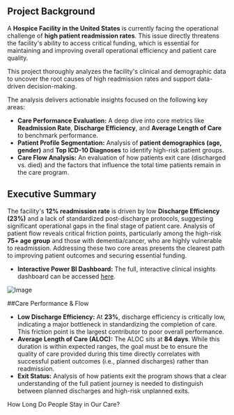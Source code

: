 ## Project Background

A **Hospice Facility in the United States** is currently facing the operational challenge of **high patient readmission rates**. This issue directly threatens the facility's ability to access critical funding, which is essential for maintaining and improving overall operational efficiency and patient care quality.

This project thoroughly analyzes the facility's clinical and demographic data to uncover the root causes of high readmission rates and support data-driven decision-making.

The analysis delivers actionable insights focused on the following key areas:

* **Care Performance Evaluation:** A deep dive into core metrics like **Readmission Rate**, **Discharge Efficiency**, and **Average Length of Care** to benchmark performance.
* **Patient Profile Segmentation:** Analysis of **patient demographics (age, gender)** and **Top ICD-10 Diagnoses** to identify high-risk patient groups.
* **Care Flow Analysis:** An evaluation of how patients exit care (discharged vs. died) and the factors that influence the total time patients remain in the care program.

## Executive Summary

The facility's **12% readmission rate** is driven by low **Discharge Efficiency (23%)** and a lack of standardized post-discharge protocols, suggesting significant operational gaps in the final stage of patient care. Analysis of patient flow reveals critical friction points, particularly among the high-risk **75+ age group** and those with dementia/cancer, who are highly vulnerable to readmission. Addressing these two core areas presents the clearest path to improving patient outcomes and securing essential funding.


* **Interactive Power BI Dashboard:** The full, interactive clinical insights dashboard can be accessed [here](https://drive.google.com/file/d/1h7tkk58PjUAU1FCY8DchzsOQoDEjJBUH/view?usp=drivesdk).

![Image](https://github.com/user-attachments/assets/cb09118a-5d32-4f9b-81af-4b7fa5b68baa)

##Care Performance & Flow

* **Low Discharge Efficiency:** At **23%**, discharge efficiency is critically low, indicating a major bottleneck in standardizing the completion of care. This friction point is the largest contributor to poor overall performance.
* **Average Length of Care (ALOC):** The ALOC sits at **84 days**. While this duration is within expected ranges, the goal must be to ensure the quality of care provided during this time directly correlates with successful patient outcomes (i.e., planned discharges) rather than readmission.
* **Exit Status:** Analysis of how patients exit the program shows that a clear understanding of the full patient journey is needed to distinguish between planned discharges and high-risk unplanned exits.

How Long Do People Stay in Our Care?

